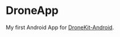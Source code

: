 DroneApp
========================

My first Android App for [DroneKit-Android](http://android.dronekit.io/).
